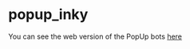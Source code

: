 # popup_inky

You can see the web version of the PopUp bots [here](https://popup-health.github.io/popup_inky/)
